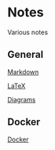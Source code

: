# Notes
Various notes

## General

[Markdown](./Obsidian%20Vault/General/Markdown.md)

[LaTeX](./Obsidian%20Vault/General/LaTeX.md)

[Diagrams](./Obsidian%20Vault/General/Diagrams.md)


## Docker
[Docker](./Obsidian%20Vault/Docker/Docker.md)
